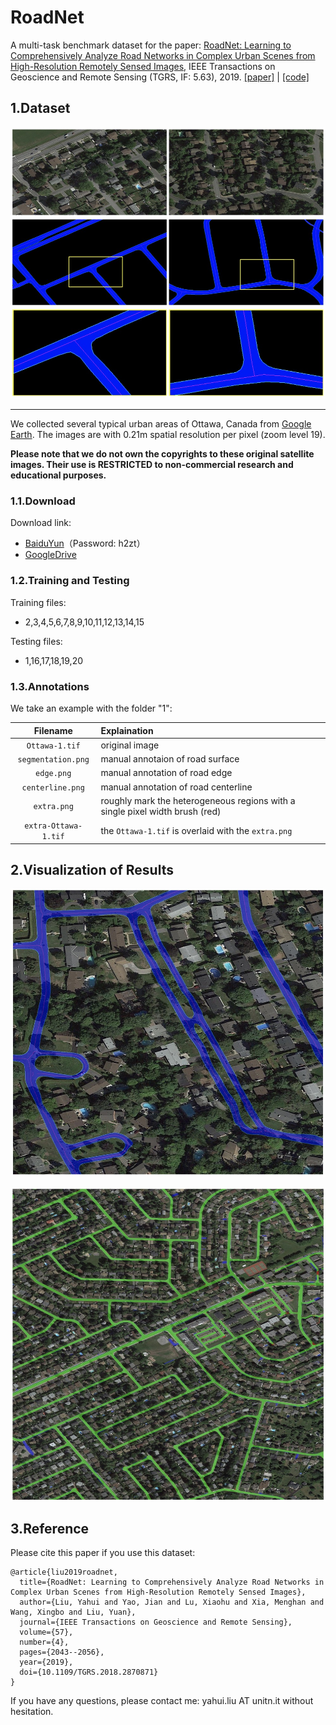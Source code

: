 # RoadNet

A multi-task benchmark dataset for the paper: [RoadNet: Learning to Comprehensively Analyze Road Networks in Complex Urban Scenes from High-Resolution Remotely Sensed Images](https://ieeexplore.ieee.org/document/8506600), IEEE Transactions on Geoscience and Remote Sensing (TGRS, IF: 5.63), 2019. [[paper]](./RoadNet-TGRS2019-Liu.pdf) | [[code]](https://github.com/yhlleo/DeepSegmentor)


## 1.Dataset

![dataset](./roadnet-dataset.jpg)

---------

We collected several typical urban areas of Ottawa, Canada from [Google Earth](http://earth.google.com). The images are with 0.21m spatial resolution per pixel (zoom level 19). 

**Please note that we do not own the copyrights to these original satellite images. Their use is RESTRICTED to non-commercial research and educational purposes.**

### 1.1.Download

Download link: 

 - [BaiduYun](https://pan.baidu.com/s/1l9RZvyYfLgTOx_k4LQRyhQ)（Password: h2zt）
 - [GoogleDrive](https://drive.google.com/open?id=1GDHy7uwgOswuCDC49OamlNkAxjaITPBI)

### 1.2.Training and Testing

Training files:

 - 2,3,4,5,6,7,8,9,10,11,12,13,14,15

Testing files:

 - 1,16,17,18,19,20

### 1.3.Annotations

We take an example with the folder "1": 

|Filename|Explaination|
|:----:|:----|
|`Ottawa-1.tif`|original image|
|`segmentation.png`|manual annotaion of road surface|
|`edge.png`|manual annotation of road edge|
|`centerline.png`|manual annotation of road centerline|
|`extra.png`|roughly mark the heterogeneous regions with a single pixel width brush (red)|
|`extra-Ottawa-1.tif`| the `Ottawa-1.tif` is overlaid with the `extra.png`|

## 2.Visualization of Results

![](./demo.jpg)

![](./demo2.jpg)

## 3.Reference

Please cite this paper if you use this dataset:

```
@article{liu2019roadnet,
  title={RoadNet: Learning to Comprehensively Analyze Road Networks in Complex Urban Scenes from High-Resolution Remotely Sensed Images},
  author={Liu, Yahui and Yao, Jian and Lu, Xiaohu and Xia, Menghan and Wang, Xingbo and Liu, Yuan},
  journal={IEEE Transactions on Geoscience and Remote Sensing},
  volume={57},
  number={4},
  pages={2043--2056},
  year={2019},
  doi={10.1109/TGRS.2018.2870871}
}
```

If you have any questions, please contact me: yahui.liu AT unitn.it without hesitation.
